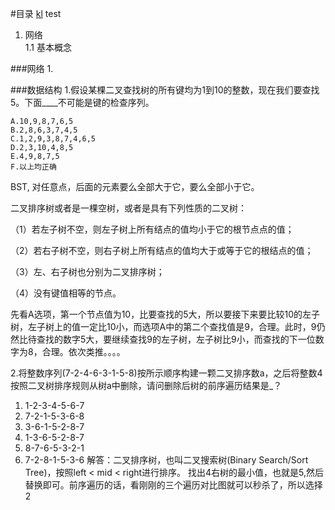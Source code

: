 #目录
[kl](#user-content-klx)
<a id="klx">test</a>

1. 网络<br/>
1.1 基本概念



###网络
1. 


###数据结构
1.假设某棵二叉查找树的所有键均为1到10的整数，现在我们要查找5。下面____不可能是键的检查序列。

    A.10,9,8,7,6,5
    B.2,8,6,3,7,4,5
    C.1,2,9,3,8,7,4,6,5
    D.2,3,10,4,8,5
    E.4,9,8,7,5
    F.以上均正确
BST, 对任意点，后面的元素要么全部大于它，要么全部小于它。

 二叉排序树或者是一棵空树，或者是具有下列性质的二叉树：
 
（1）若左子树不空，则左子树上所有结点的值均小于它的根节点点的值；

（2）若右子树不空，则右子树上所有结点的值均大于或等于它的根结点的值；

（3）左、右子树也分别为二叉排序树；

（4）没有键值相等的节点。

先看A选项，第一个节点值为10，比要查找的5大，所以要接下来要比较10的左子树，左子树上的值一定比10小，而选项A中的第二个查找值是9，合理。此时，9仍然比待查找的数字5大，要继续查找9的左子树，左子树比9小，而查找的下一位数字为8，合理。依次类推。。。。 


2.将整数序列(7-2-4-6-3-1-5-8)按所示顺序构建一颗二叉排序数a，之后将整数4按照二叉树排序规则从树a中删除，请问删除后树的前序遍历结果是_？
1. 1-2-3-4-5-6-7
2. 7-2-1-5-3-6-8
3. 3-6-1-5-2-8-7
4. 1-3-6-5-2-8-7
5. 8-7-6-5-3-2-1
6. 7-2-8-1-5-3-6
解答：二叉排序树，也叫二叉搜索树(Binary Search/Sort Tree)，按照left < mid < right进行排序。
找出4右树的最小值，也就是5,然后替换即可。前序遍历的话，看刚刚的三个遍历对比图就可以秒杀了，所以选择2

